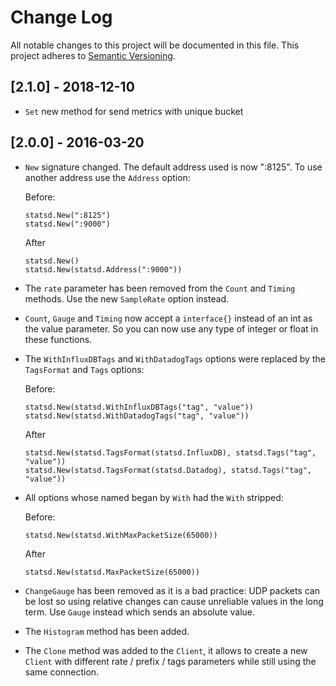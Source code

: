 # Change Log
All notable changes to this project will be documented in this file.
This project adheres to [Semantic Versioning](http://semver.org/).

## [2.1.0] - 2018-12-10
- `Set` new method for send metrics with unique bucket

## [2.0.0] - 2016-03-20

- `New` signature changed. The default address used is now ":8125". To use
  another address use the `Address` option:

  Before:
  ```
  statsd.New(":8125")
  statsd.New(":9000")
  ```

  After
  ```
  statsd.New()
  statsd.New(statsd.Address(":9000"))
  ```

- The `rate` parameter has been removed from the `Count` and `Timing` methods.
  Use the new `SampleRate` option instead.

- `Count`, `Gauge` and `Timing` now accept a `interface{}` instead of an int as
  the value parameter. So you can now use any type of integer or float in these
  functions.

- The `WithInfluxDBTags` and `WithDatadogTags` options were replaced by the
  `TagsFormat` and `Tags` options:

  Before:
  ```
  statsd.New(statsd.WithInfluxDBTags("tag", "value"))
  statsd.New(statsd.WithDatadogTags("tag", "value"))
  ```

  After
  ```
  statsd.New(statsd.TagsFormat(statsd.InfluxDB), statsd.Tags("tag", "value"))
  statsd.New(statsd.TagsFormat(statsd.Datadog), statsd.Tags("tag", "value"))
  ```

- All options whose named began by `With` had the `With` stripped:

  Before:
  ```
  statsd.New(statsd.WithMaxPacketSize(65000))
  ```

  After
  ```
  statsd.New(statsd.MaxPacketSize(65000))
  ```

- `ChangeGauge` has been removed as it is a bad practice: UDP packets can be
  lost so using relative changes can cause unreliable values in the long term.
  Use `Gauge` instead which sends an absolute value.

- The `Histogram` method has been added.

- The `Clone` method was added to the `Client`, it allows to create a new
  `Client` with different rate / prefix / tags parameters while still using the
  same connection.
